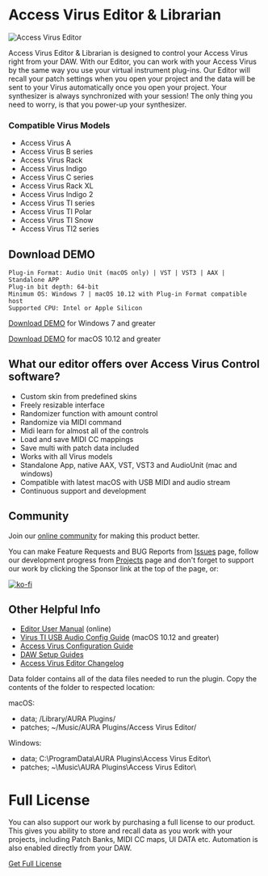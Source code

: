 # Access Virus Editor & Librarian

![Access Virus Editor](https://auraplugins.com/wp-content/uploads/2022/06/access-virus-editor-oscillators-filter-env-v3b9011-1.jpg)

Access Virus Editor & Librarian is designed to control your Access Virus right from your DAW. With our Editor, you can work with your Access Virus by the same way you use your virtual instrument plug-ins. Our Editor will recall your patch settings when you open your project and the data will be sent to your Virus automatically once you open your project. Your synthesizer is always synchronized with your session! The only thing you need to worry, is that you power-up your synthesizer.

### Compatible Virus Models

* Access Virus A
* Access Virus B series
* Access Virus Rack
* Access Virus Indigo
* Access Virus C series
* Access Virus Rack XL
* Access Virus Indigo 2
* Access Virus TI series
* Access Virus TI Polar
* Access Virus TI Snow
* Access Virus TI2 series

## Download DEMO

```
Plug-in Format: Audio Unit (macOS only) | VST | VST3 | AAX | Standalone APP
Plug-in bit depth: 64-bit
Minimum OS: Windows 7 | macOS 10.12 with Plug-in Format compatible host
Supported CPU: Intel or Apple Silicon
```

[Download DEMO](https://downloads.auraplugins.com/download/access-virus-editor-pc-demo/) for Windows 7 and greater

[Download DEMO](https://downloads.auraplugins.com/download/access-virus-editor-mac-demo/) for macOS 10.12 and greater

## What our editor offers over Access Virus Control software?

* Custom skin from predefined skins
* Freely resizable interface
* Randomizer function with amount control
* Randomize via MIDI command
* Midi learn for almost all of the controls
* Load and save MIDI CC mappings
* Save multi with patch data included
* Works with all Virus models
* Standalone App, native AAX, VST, VST3 and AudioUnit (mac and windows)
* Compatible with latest macOS with USB MIDI and audio stream
* Continuous support and development

## Community

Join our [online community](https://github.com/AURAPluginsLtd/Access-Virus-Editor/discussions) for making this product better.

You can make Feature Requests and BUG Reports from [Issues](https://github.com/AURAPluginsLtd/Access-Virus-Editor/issues) page, follow our development progress from [Projects](https://github.com/orgs/AURAPluginsLtd/projects/6/views/2) page and don't forget to support our work by clicking the Sponsor link at the top of the page, or:

[![ko-fi](https://ko-fi.com/img/githubbutton_sm.svg)](https://ko-fi.com/F1F1BFYZN)

## Other Helpful Info

- [Editor User Manual](https://docs.auraplugins.com/kb/user-guide/access-virus-editor-user-manual/) (online)
- [Virus TI USB Audio Config Guide](https://docs.auraplugins.com/kb/article/virus-ti-usb-audio-with-every-macos/) (macOS 10.12 and greater)
- [Access Virus Configuration Guide](https://docs.auraplugins.com/kb/article/configure-access-virus-a-to-ti2/)
- [DAW Setup Guides](https://docs.auraplugins.com/kb/articles/category/software-configuration/)
- [Access Virus Editor Changelog](https://github.com/AURAPluginsLtd/Access-Virus-Editor/blob/main/changelog.md)

Data folder contains all of the data files needed to run the plugin. Copy the contents of the folder to respected location:

macOS:

* data; /Library/AURA Plugins/
* patches; ~/Music/AURA Plugins/Access Virus Editor/

Windows:

* data; C:\ProgramData\AURA Plugins\Access Virus Editor\
* patches; ~\Music\AURA Plugins\Access Virus Editor\

# Full License

You can also support our work by purchasing a full license to our product. This gives you ability to store and recall data as you work with your projects, including Patch Banks, MIDI CC maps, UI DATA etc. Automation is also enabled directly from your DAW.

[Get Full License](https://auraplugins.com/product/access-virus-editor/)
